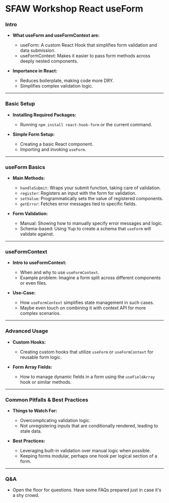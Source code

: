 # SFAW Workshop React useForm

### Intro

- **What useForm and useFormContext are:**
  - useForm: A custom React Hook that simplifies form validation and data submission.
  - useFormContext: Makes it easier to pass form methods across deeply nested components.

- **Importance in React:**
  - Reduces boilerplate, making code more DRY.
  - Simplifies complex validation logic.

---

### Basic Setup

- **Installing Required Packages:**
  - Running `npm install react-hook-form` or the current command.

- **Simple Form Setup:**
  - Creating a basic React component.
  - Importing and invoking `useForm`.

---

### useForm Basics

- **Main Methods:**
  - `handleSubmit`: Wraps your submit function, taking care of validation.
  - `register`: Registers an input with the form for validation.
  - `setValue`: Programmatically sets the value of registered components.
  - `getError`: Fetches error messages tied to specific fields.

- **Form Validation:**
  - Manual: Showing how to manually specify error messages and logic.
  - Schema-based: Using Yup to create a schema that `useForm` will validate against.

---

### useFormContext

- **Intro to useFormContext:**
  - When and why to use `useFormContext`.
  - Example problem: Imagine a form split across different components or even files.
  
- **Use-Case:**
  - How `useFormContext` simplifies state management in such cases.
  - Maybe even touch on combining it with context API for more complex scenarios.

---

### Advanced Usage

- **Custom Hooks:**
  - Creating custom hooks that utilize `useForm` or `useFormContext` for reusable form logic.
  
- **Form Array Fields:**
  - How to manage dynamic fields in a form using the `useFieldArray` hook or similar methods.

---

### Common Pitfalls & Best Practices

- **Things to Watch For:**
  - Overcomplicating validation logic.
  - Not unregistering inputs that are conditionally rendered, leading to stale data.

- **Best Practices:**
  - Leveraging built-in validation over manual logic when possible.
  - Keeping forms modular, perhaps one hook per logical section of a form.

---

### Q&A

- Open the floor for questions. Have some FAQs prepared just in case it's a shy crowd.

